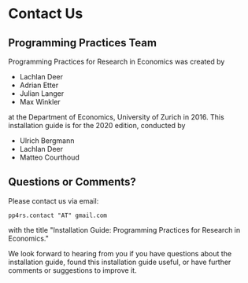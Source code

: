 # Contact Us

## Programming Practices Team

Programming Practices for Research in Economics was created by

* Lachlan Deer
* Adrian Etter
* Julian Langer
* Max Winkler

at the Department of Economics, University of Zurich in 2016. This installation guide is for the 2020 edition, conducted by

* Ulrich Bergmann
* Lachlan Deer
* Matteo Courthoud

## Questions or Comments?

Please contact us via email:

```
pp4rs.contact "AT" gmail.com
```

with the title "Installation Guide: Programming Practices for Research in Economics."

We look forward to hearing from you if you have questions about the installation guide, found this installation guide useful, or have further comments or suggestions to improve it.
